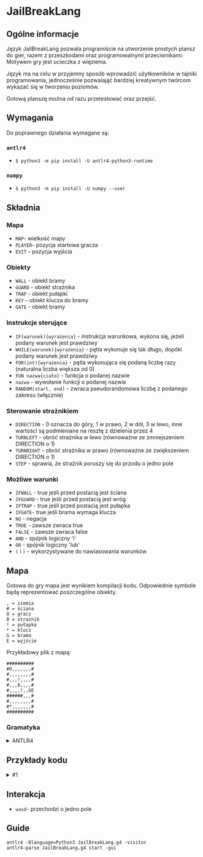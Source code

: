 # JailBreakLang
## Ogólne informacje
Język JailBreakLang pozwala programiście na utworzenie prostych plansz do gier, razem z przeszkodami oraz programowalnymi przeciwnikami. Motywem gry jest ucieczka z więzienia.

Język ma na celu w przyjemny sposób wprowadzić użytkowników w tajniki programowania, jednocześnie pozwalająć bardziej kreatywnym twórcom wykazać się w tworzeniu poziomów.

Gotową planszę można od razu przetestować oraz przejść.

## Wymagania
Do poprawnego działania wymagane są:
### ```antlr4```
* ```$ python3 -m pip install -U antlr4-python3-runtime```
### ```numpy```
* ```$ python3 -m pip install -U numpy --user```


## Składnia

### Mapa
* ``` MAP ```- wielkość mapy
* ``` PLAYER ```- pozycja startowa gracza
* ``` EXIT ``` - pozycja wyjścia

### Obiekty
* ``` WALL ``` - obiekt bramy
* ``` GUARD ``` - obiekt strażnika
* ``` TRAP ``` - obiekt pułapki
* ``` KEY ``` - obiekt klucza do bramy
* ``` GATE ``` - obiekt bramy


### Instrukcje sterujące
* ```IF(warunek){wyrażenia}``` - instrukcja warunkowa, wykona się, jeżeli podany warunek jest prawdziwy
* ```WHILE(warunek){wyrażenia}``` - pętla wykonuje się tak długo, dopóki podany warunek jest prawdziwy
* ```FOR(int){wyrażenia}``` - pętla wykonująca się podaną liczbę razy (naturalna liczba większa od 0)
* ```FUN nazwa{ciało}``` - funkcja o podanej nazwie
* ```nazwa``` - wywołanie funkcji o podanej nazwie
* ```RANDOM(start, end)``` - zwraca pseudorandomowa liczbę z podanego zakresu (włącznie)

### Sterowanie strażnikiem
* ```DIRECTION``` - 0 oznacza do góry, 1 w prawo, 2 w dół, 3 w lewo, inne wartości są podmieniane na resztę z dzielenia przez 4
* ```TURNLEFT``` - obróć strażnika w lewo (równoważne ze zmniejszeniem DIRECTION o 1)
* ```TURNRIGHT``` - obróć strażnika w prawo (równoważne ze zwiększeniem DIRECTION o 1)
* ```STEP``` - sprawia, że strażnik poruszy się do przodu o jedno pole

### Możliwe warunki
* ```IFWALL``` - true jeśli przed postacią jest ściana
* ```IFGUARD``` - true jeśli przed postacią jest wróg
* ```IFTRAP``` -  true jeśli przed postacią jest pułapka
* ```IFGATE```- true jeśli brama wymaga klucza
* ```NO``` - negacja
* ```TRUE``` - zawsze zwraca true
* ```FALSE``` - zawsze zwraca false
* ```AND``` - spójnik logiczny 'i'
* ```OR``` - spójnik logiczny 'lub'
* ```(``` i ```)``` - wykorzystywane do nawiasowania warunków


## Mapa
Gotowa do gry mapa jest wynikiem kompilacji kodu. Odpowiednie symbole będą reprezentować poszczególne obiekty.
```
, = ziemia
# = ściana
O = gracz
8 = strażnik
! = pułapka
* = klucz
G = brama
E = wyjście
 ```
Przykładowy plik z mapą:
```
##########
#O,,,,,,,#
#,,,,,,,,#
#,,,!,,,,#
#,,,8,,,,#
#,,,,!,,GE
######,,,#
#,,,,,,,,#
#*,,,,,,,#
##########
```




### Gramatyka


<details>
<summary>ANTLR4</summary>
</br> 

```g4
grammar JailBreakLang;

start: code+ EOF;

code: objects | commands | function_declaration;

objects:
	'WALL' '=' (INT | ID | RAND) ',' (INT | ID | RAND)
	| 'TRAP' '=' (INT | ID | RAND) ',' (INT | ID | RAND)
	| 'KEY' '=' (INT | ID) ',' (INT | ID)
	| 'GATE' '=' (INT | ID) ',' (INT | ID)
	| 'GUARD' '=' (INT | ID) ',' (INT | ID) ',' INT code* 'GUARD' INT '{' guard_extra_code* '}'
	| 'MAP' '=' INT ',' INT 
    | 'PLAYER' '=' INT ',' INT 
    | 'EXIT' '=' INT ',' INT;

commands:
	'IF' '(' condition ')' '{' expressions* '}'
	| 'WHILE' '(' condition ')' '{' expressions* '}'
	| 'FOR' '(' ID 'IN' INT ')' '{' expressions* '}'
	| ID ('(' ID (',' ID)* ')')?;

function_declaration:
	'FUN' ID ('(' ID (',' ID)* ')')? '{' expressions* '}';

expressions: objects | commands;

guard_extra_code: commands | guard_control;

guard_control:
	'DIRECTION' '=' (INT | ID)
	| 'TURNLEFT'
	| 'TURNRIGHT'
	| 'STEP';

condition:
	'IFWALL'
	| 'IFDIRECTION' '=' (INT | ID)
	| 'IFGUARD'
	| 'IFTRAP'
	| 'IFGATE'
	| 'NO' condition
	| 'TRUE'
	| 'FALSE'
	| condition 'AND' condition
	| condition 'OR' condition
	| '(' condition ')';

COMMENT: '#' ~[\r\n]* -> skip;
ID: [a-zA-Z][a-zA-Z0-9]*;
RAND: 'RANDOM' '(' INT ',' INT ')';
INT: [1-9][0-9]* | '0';
WS: [ \t\n\r]+ -> skip;
```
</details>

## Przykłady kodu
<details>
<summary>#1</summary>
</br>

```
# na początku określamy wielkość mapy, podając najpierw współrzędną X, a potem Y
MAP=5,5

# następnie dodajemy gracza i wyjście
PLAYER = 1,1
EXIT=9,5

# dopiero potem możemy dodawać inne obiekty
WALL = 1,5
WALL = 2,5
WALL = 3,5
WALL = 4,5
WALL = 5,5
WALL = 6,5

# można ułatwić sobie ustawianie dużej ilości obiektów używając pętli

# kod poniżej zrobi ściany dookoła mapy
FOR(i IN 5)
{
    WALL = 0,i
    WALL = 9,i
    WALL = i,0
    WALL = i,9
}

KEY = 2,8

GATE = 8,5

TRAP = 5,5
TRAP = 3,4

# strażnika deklarujemy przez podanie współrzędnej X, potem Y, następnie unikalnego id strażnika
GUARD = 4,4,0

# aby zadeklarować poruszanie się strażnika trzeba najpierw napisać słowo klucz GUARD, następnie id strażnika
GUARD 0 
{
    # wykonaj dwa kroki do przodu, następnie zrób obrót w prawo
    STEP
    STEP
    TURNRIGHT
    
    # jeżeli przed strażnikiem nie ma ściany, a brama została otwarta, zrób dodatkowy krok
    IF(NO IFWALL AND NO IFGATE)
    {
        STEP
    }
    
    # instrukcje te będą automatycznie zapętlane
}
# strażnik będzie się przemieszczał po każdym ruchu gracza

# losowo poruszający się strażnik
GUARD1 
{
    DIRECTION = RANDOM(0, 3)
    IF (NO WALL AND NO GATE)
    {
      STEP
    }
}
```

### Drzewo wyprowadzenia kodu:

![pobrany plik](https://user-images.githubusercontent.com/92331353/226716062-dc7a5c32-20d7-4dde-8b61-28fca4b69470.svg)
</details>



## Interakcja
* ``` wasd ```- przechodzi o jedno pole

## Guide
```
antlr4 -Dlanguage=Python3 JailBreakLang.g4 -visitor
antlr4-parse JailBreakLang.g4 start -gui    
```